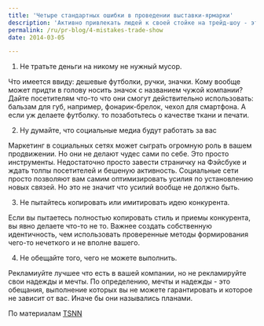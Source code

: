 ```yaml
---
title: 'Четыре стандартных ошибки в проведении выставки-ярмарки'
description: 'Активно привлекать людей к своей стойке на трейд-шоу - это всегда лучше, чем просто стоять и ждать, когда кто-то обратит на вас внимание. Но эта активность должна быть хорошо продуманной. Никто не застрахован от ошибок, но по крайней мере, стоит делать свои собственные, а не повторять чужие. Например, вот эти:'
permalink: /ru/pr-blog/4-mistakes-trade-show
date: 2014-03-05

---
```


1. Не тратьте деньги на никому не нужный мусор.

Что имеется ввиду: дешевые футболки, ручки, значки. Кому вообще может придти в голову носить значок с названием чужой компании? Дайте посетителям что-то что они смогут действительно использовать: бальзам для губ, например, фонарик-брелок, чехол для смартфона. А если уж делаете футболку. то позаботьтесь о качестве ткани и печати.

2. Ну думайте, что социальные медиа будут работать за вас

Маркетинг в социальных сетях может сыграть огромную роль в вашем продвижении. Но они не делают чудес сами по себе. Это просто инструменты. Недостаточно просто завести страничку на Фэйсбуке и ждать толпы посетителей и бешеную активность. Социальные сети просто позволяют вам самим оптимизировать усилия по установлению новых связей. Но это не значит что усилий вообще не должно быть.

3. Не пытайтесь копировать или имитировать идею конкурента.

Если вы пытаетесь полностью копировать стиль и приемы конкурента, вы явно делаете что-то не то. Важнее создать собственную идентичность, чем использовать проверенные методы формирования чего-то нечеткого и  не вполне вашего.

4. Не обещайте того, чего не можете выполнить.

Рекламиуйте лучшее что есть в вашей компании, но не рекламируйте свои надежды и мечты. По определению, мечты и надежды - это обещания, выполнение которых вы не можете гарантировать и которое не зависит от вас. Иначе бы они назывались планами.

По материалам <a href="http://www.tsnn.com/news-blogs/dont-do-these-same-4-mistakes-trade-show-exhibitors-make">TSNN</a>

